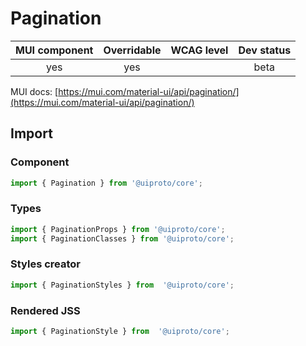 # Pagination

MUI component | Overridable | WCAG level | Dev status
:-----------: | :---------: | :--------: | :------------:
yes | yes | | beta

MUI docs: [https://mui.com/material-ui/api/pagination/](https://mui.com/material-ui/api/pagination/)

## Import

### Component
```javascript
import { Pagination } from '@uiproto/core';
```
### Types
```javascript
import { PaginationProps } from '@uiproto/core';
import { PaginationClasses } from '@uiproto/core';
```

### Styles creator
```javascript
import { PaginationStyles } from  '@uiproto/core';
```

### Rendered JSS
```javascript
import { PaginationStyle } from  '@uiproto/core';
```
